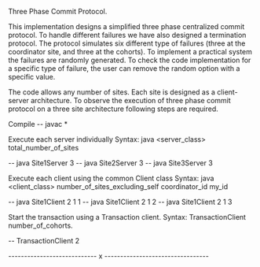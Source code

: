 Three Phase Commit Protocol.

This implementation designs a simplified three phase centralized commit protocol. To handle different failures we have also designed a termination protocol. The protocol simulates six different type of failures (three at the coordinator site, and three at the cohorts). To implement a practical system the failures are randomly generated. To check the code implementation for a specific type of failure, the user can remove the random option with a specific value.

The code allows any number of sites. Each site is designed as a client-server architecture. To observe the execution of three phase commit protocol on a three site architecture following steps are required.

Compile
-- javac *


Execute each server individually
Syntax: java <server_class> total_number_of_sites

-- java Site1Server 3
-- java Site2Server 3
-- java Site3Server 3


Execute each client using the common Client class
Syntax: java <client_class> number_of_sites_excluding_self coordinator_id my_id

-- java Site1Client 2 1 1
-- java Site1Client 2 1 2
-- java Site1Client 2 1 3


Start the transaction using a Transaction client.
Syntax: TransactionClient number_of_cohorts.

-- TransactionClient 2


---------------------------- x ---------------------------------
